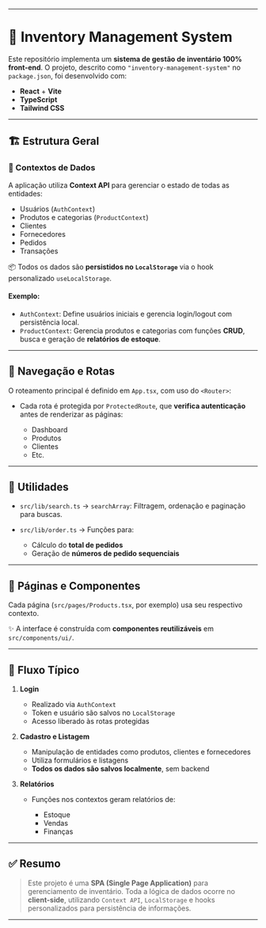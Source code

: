 
---

# 🧾 Inventory Management System

Este repositório implementa um **sistema de gestão de inventário 100% front-end**.
O projeto, descrito como `"inventory-management-system"` no `package.json`, foi desenvolvido com:

* **React** + **Vite**
* **TypeScript**
* **Tailwind CSS**

---

## 🏗️ Estrutura Geral

### 🧠 Contextos de Dados

A aplicação utiliza **Context API** para gerenciar o estado de todas as entidades:

* Usuários (`AuthContext`)
* Produtos e categorias (`ProductContext`)
* Clientes
* Fornecedores
* Pedidos
* Transações

📦 Todos os dados são **persistidos no `LocalStorage`** via o hook personalizado `useLocalStorage`.

#### Exemplo:

* `AuthContext`: Define usuários iniciais e gerencia login/logout com persistência local.
* `ProductContext`: Gerencia produtos e categorias com funções **CRUD**, busca e geração de **relatórios de estoque**.

---

## 🧭 Navegação e Rotas

O roteamento principal é definido em `App.tsx`, com uso do `<Router>`:

* Cada rota é protegida por `ProtectedRoute`, que **verifica autenticação** antes de renderizar as páginas:

  * Dashboard
  * Produtos
  * Clientes
  * Etc.

---

## 🔧 Utilidades

* `src/lib/search.ts` → `searchArray`: Filtragem, ordenação e paginação para buscas.
* `src/lib/order.ts` → Funções para:

  * Cálculo do **total de pedidos**
  * Geração de **números de pedido sequenciais**

---

## 📄 Páginas e Componentes

Cada página (`src/pages/Products.tsx`, por exemplo) usa seu respectivo contexto.

✨ A interface é construída com **componentes reutilizáveis** em `src/components/ui/`.

---

## 🔁 Fluxo Típico

1. **Login**

   * Realizado via `AuthContext`
   * Token e usuário são salvos no `LocalStorage`
   * Acesso liberado às rotas protegidas

2. **Cadastro e Listagem**

   * Manipulação de entidades como produtos, clientes e fornecedores
   * Utiliza formulários e listagens
   * **Todos os dados são salvos localmente**, sem backend

3. **Relatórios**

   * Funções nos contextos geram relatórios de:

     * Estoque
     * Vendas
     * Finanças

---

## ✅ Resumo

> Este projeto é uma **SPA (Single Page Application)** para gerenciamento de inventário.
> Toda a lógica de dados ocorre no **client-side**, utilizando `Context API`, `LocalStorage` e hooks personalizados para persistência de informações.

---

